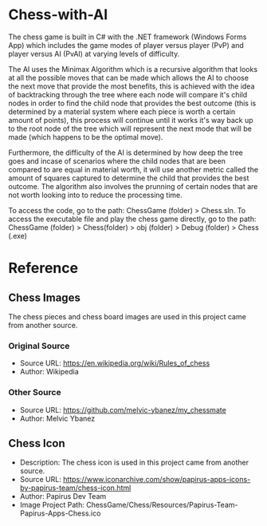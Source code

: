 # Chess-with-AI

The chess game is built in C# with the .NET framework (Windows Forms App) which includes the game modes of player versus player (PvP) and player versus AI (PvAI) at varying levels of difficulty.

The AI uses the Minimax Algorithm which is a recursive algorithm that looks at all the possible moves that can be made which allows the AI to choose the next move that provide the most benefits, this is achieved with the idea of backtracking through the tree where each node will compare it's child nodes in order to find the child node that provides the best outcome (this is determined by a material system where each piece is worth a certain amount of points), this process will continue until it works it's way back up to the root node of the tree which will represent the next mode that will be made (which happens to be the optimal move).

Furthermore, the difficulty of the AI is determined by how deep the tree goes and incase of scenarios where the child nodes that are been compared to are equal in material worth, it will use another metric called the amount of squares captured to determine the child that provides the best outcome. The algorithm also involves the prunning of certain nodes that are not worth looking into to reduce the processing time.

To access the code, go to the path: ChessGame (folder) > Chess.sln.
To access the executable file and play the chess game directly, go to the path: ChessGame (folder) > Chess(folder) > obj (folder) > Debug (folder) > Chess (.exe)

# Reference

## Chess Images
The chess pieces and chess board images are used in this project came from another source.

### Original Source
* Source URL: https://en.wikipedia.org/wiki/Rules_of_chess
* Author: Wikipedia

### Other Source
* Source URL: https://github.com/melvic-ybanez/my_chessmate
* Author: Melvic Ybanez

## Chess Icon
* Description: The chess icon is used in this project came from another source.
* Source URL: https://www.iconarchive.com/show/papirus-apps-icons-by-papirus-team/chess-icon.html
* Author: Papirus Dev Team
* Image Project Path: ChessGame/Chess/Resources/Papirus-Team-Papirus-Apps-Chess.ico

